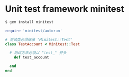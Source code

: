 # Unit test framework minitest
```ruby
$ gem install minitest
```
```ruby
require 'minitest/autorun'

# 测试类必须继承 "Minitest::Test"
class TestAccount < Minitest::Test

  # 测试方法必须以 "test_" 开头
    def test_account

  end
end
```
